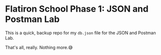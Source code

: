 # Flatiron School Phase 1: JSON and Postman Lab

This is a quick, backup repo for my `db.json` file for the JSON and Postman Lab.

That's all, really. Nothing more.😅
